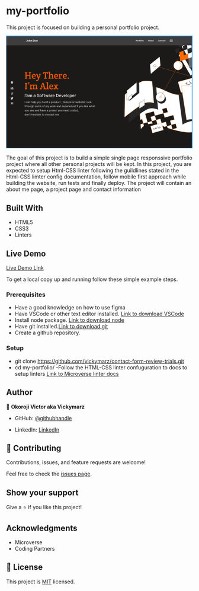 # my-portfolio

This project is focused on building a personal portfolio project.

![screenshot](./media/png/screenshot.png)

The goal of this project is to build a simple single page responssive portfolio project where all other personal projects will be kept. In this project, you are expected to setup Html-CSS linter following the guildlines stated in the Html-CSS limter config documentation, follow mobile first approach while building the website, run tests and finally deploy.
The project will contain an about me page, a project page and contact information

## Built With

- HTML5
- CSS3
- Linters

## Live Demo

[Live Demo Link](https://vickymarz.github.io/contact-form-review-trials/)

To get a local copy up and running follow these simple example steps.

### Prerequisites
- Have a good knowledge on how to use figma
- Have VSCode or other text editor installed. [Link to download VSCode](https://code.visualstudio.com/download)
- Install node package. [Link to download node](https://nodejs.org/en/download/)
- Have git installed.[Link to download git](https://git-scm.com/downloads)
- Create a github repository.

### Setup
- git clone https://github.com/vickymarz/contact-form-review-trials.git
- cd my-portfolio/
-Follow the HTML-CSS linter confuguration to docs to setup linters [Link to Microverse linter docs](https://github.com/microverseinc/linters-config/tree/master/html-css)

## Author

👤 **Okoroji Victor aka Vickymarz**

- GitHub: [@githubhandle](https://github.com/vickymarz)

- LinkedIn: [LinkedIn](https://www.linkedin.com/in/okoroji-victor-ebube-8791741a0)


## 🤝 Contributing

Contributions, issues, and feature requests are welcome!

Feel free to check the [issues page](../../issues/).

## Show your support

Give a ⭐️ if you like this project!

## Acknowledgments

- Microverse
- Coding Partners

## 📝 License

This project is [MIT](./MIT.md) licensed.
